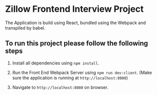 # Zillow Frontend Interview Project

The Application is build using React, bundled using the Webpack and transpiled by babel. 

## To run this project please follow the following steps

1) Install all dependencies using `npm install`.

2) Run the Front End Webpack Server using `npm run dev:client`. (Make sure the application is running at `http://localhost:8080`)

4) Navigate to `http://localhost:8080` on browser.

 
